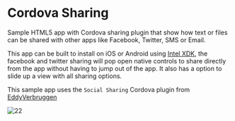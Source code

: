 Cordova Sharing
===============

Sample HTML5 app with Cordova sharing plugin that show how text or files can be shared with other apps like Facebook, Twitter, SMS or Email.

This app can be built to install on iOS or Android using [Intel XDK](http://xdk.intel.com), the facebook and twitter sharing will pop open native controls to share directly from the app without having to jump out of the app. It also has a option to slide up a view with all sharing options.

This sample app uses the `Social Sharing` Cordova plugin from [EddyVerbruggen](https://github.com/EddyVerbruggen/SocialSharing-PhoneGap-Plugin)

![22](https://cloud.githubusercontent.com/assets/1414842/4466307/69db8dc0-48e3-11e4-82c3-ad5a3ce0d9d6.png)

